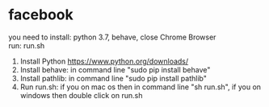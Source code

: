 # facebook
you need to install: python 3.7, behave, close Chrome Browser   
run: run.sh  
1. Install Python https://www.python.org/downloads/  
2. Install behave: in command line "sudo pip install behave" 
3. Install pathlib: in command line "sudo pip install pathlib"  
3. Run run.sh: if you on mac os then in command line "sh run.sh", if you on windows then double click on run.sh  
